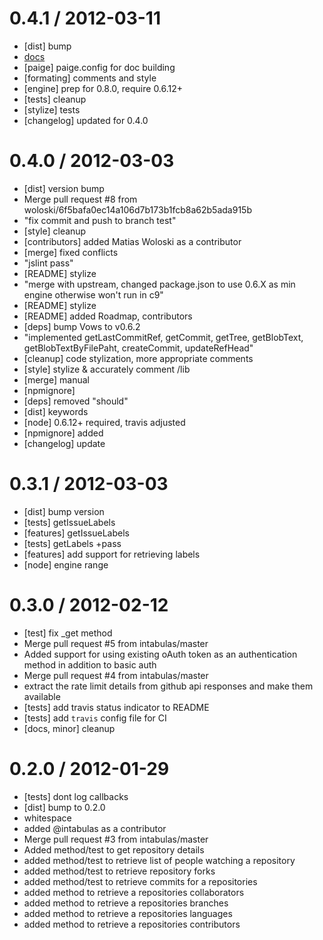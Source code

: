 
0.4.1 / 2012-03-11 
==================

  * [dist] bump
  * [docs](sweet)
  * [paige] paige.config for doc building
  * [formating] comments and style
  * [engine] prep for 0.8.0, require 0.6.12+
  * [tests] cleanup
  * [stylize] tests
  * [changelog] updated for 0.4.0
 

0.4.0 / 2012-03-03 
==================

  * [dist] version bump
  * Merge pull request #8 from woloski/6f5bafa0ec14a106d7b173b1fcb8a62b5ada915b
  * "fix commit and push to branch test"
  * [style] cleanup
  * [contributors] added Matias Woloski as a contributor
  * [merge] fixed conflicts
  * "jslint pass"
  * [README] stylize
  * "merge with upstream, changed package.json to use 0.6.X as min engine otherwise won't run in c9"
  * [README] stylize
  * [README] added Roadmap, contributors
  * [deps] bump Vows to v0.6.2
  * "implemented getLastCommitRef, getCommit, getTree, getBlobText, getBlobTextByFilePaht, createCommit, updateRefHead"
  * [cleanup] code stylization, more appropriate comments
  * [style] stylize & accurately comment /lib
  * [merge] manual
  * [npmignore]
  * [deps] removed "should"
  * [dist] keywords
  * [node] 0.6.12+ required, travis adjusted
  * [npmignore] added
  * [changelog] update

0.3.1 / 2012-03-03 
==================

  * [dist] bump version
  * [tests] getIssueLabels
  * [features] getIssueLabels
  * [tests] getLabels +pass
  * [features] add support for retrieving labels
  * [node] engine range

0.3.0 / 2012-02-12 
==================

  * [test] fix _get method
  * Merge pull request #5 from intabulas/master
  * Added support for using existing oAuth token as an authentication method in addition to basic auth
  * Merge pull request #4 from intabulas/master
  * extract the rate limit details from github api responses and make them available
  * [tests] add travis status indicator to README
  * [tests] add `travis` config file for CI
  * [docs, minor] cleanup


0.2.0 / 2012-01-29 
==================

  * [tests] dont log callbacks
  * [dist] bump to 0.2.0
  * whitespace
  * added @intabulas as a contributor
  * Merge pull request #3 from intabulas/master
  * Added method/test to get repository details
  * added method/test to retrieve list of people watching a repository
  * added method/test to retrieve  repository forks
  * added method/test to retrieve commits for a repositories
  * added method to retrieve a repositories collaborators
  * added method to retrieve a repositories branches
  * added method to retrieve a repositories languages
  * added method to retrieve a repositories contributors
